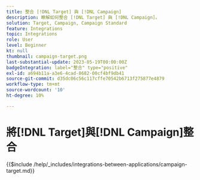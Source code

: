 ```yaml
---
title: 整合 [!DNL Target] 與 [!DNL Campaign]
description: 瞭解如何整合 [!DNL Target] 與 [!DNL Campaign]。
solution: Target, Campaign, Campaign Standard
feature: Integrations
topic: Integrations
role: User
level: Beginner
kt: null
thumbnail: campaign-target.png
last-substantial-update: 2023-05-19T00:00:00Z
badgeIntegration: label="整合" type="positive"
exl-id: a694b11a-a3e6-4cad-8682-00cf4bf9db41
source-git-commit: d35dc06c56c117cffe70542b6713f275877e4879
workflow-type: tm+mt
source-wordcount: '10'
ht-degree: 10%

---
```


# 將[!DNL Target]與[!DNL Campaign]整合

{{$include /help/_includes/integrations-between-applications/campaign-target.md}}
